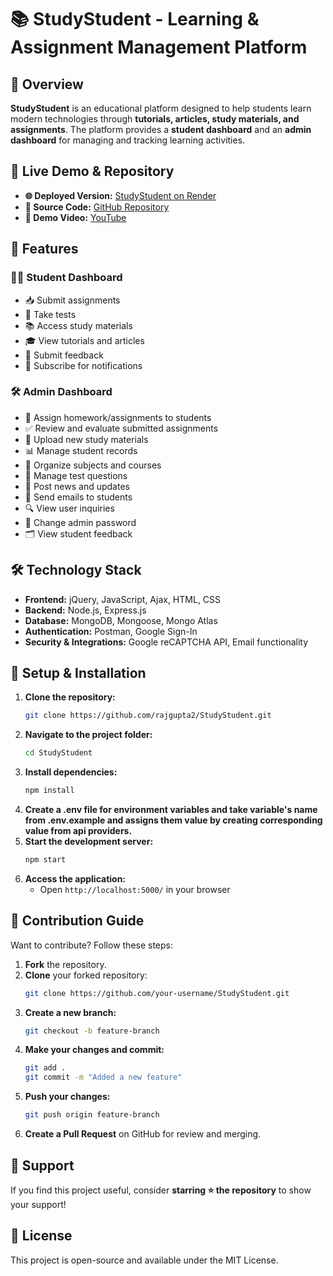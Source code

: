 # 📚 StudyStudent - Learning & Assignment Management Platform

## 📌 Overview
**StudyStudent** is an educational platform designed to help students learn modern technologies through **tutorials, articles, study materials, and assignments**. The platform provides a **student dashboard** and an **admin dashboard** for managing and tracking learning activities.

## 🔗 Live Demo & Repository
- **🌐 Deployed Version:** [StudyStudent on Render](https://studystudent.onrender.com)
- **📜 Source Code:** [GitHub Repository](https://github.com/rajgupta2/StudyStudent)
- **🎥 Demo Video:** [YouTube](https://youtu.be/ZjMT_kWQI1s)

## 🎯 Features
### **👨‍🎓 Student Dashboard**
- 📥 Submit assignments
- 📝 Take tests
- 📚 Access study materials
- 🎓 View tutorials and articles
- 📝 Submit feedback
- 🔔 Subscribe for notifications

### **🛠️ Admin Dashboard**
- 📌 Assign homework/assignments to students
- ✅ Review and evaluate submitted assignments
- 📢 Upload new study materials
- 📊 Manage student records
- 📖 Organize subjects and courses
- 📝 Manage test questions
- 📰 Post news and updates
- 📩 Send emails to students
- 🔍 View user inquiries
- 🔑 Change admin password
- 🗂️ View student feedback

## 🛠️ Technology Stack
- **Frontend:** jQuery, JavaScript, Ajax, HTML, CSS
- **Backend:** Node.js, Express.js
- **Database:** MongoDB, Mongoose, Mongo Atlas
- **Authentication:** Postman, Google Sign-In
- **Security & Integrations:** Google reCAPTCHA API, Email functionality

## 🚀 Setup & Installation
1. **Clone the repository:**
   ```sh
   git clone https://github.com/rajgupta2/StudyStudent.git
   ```
2. **Navigate to the project folder:**
   ```sh
   cd StudyStudent
   ```
3. **Install dependencies:**
   ```sh
   npm install
   ```
4. **Create a .env file for environment variables and take variable's name from .env.example and assigns them value by creating corresponding value from api providers.**
5. **Start the development server:**
   ```sh
   npm start
   ```
6. **Access the application:**
   - Open `http://localhost:5000/` in your browser


## 🤝 Contribution Guide
Want to contribute? Follow these steps:
1. **Fork** the repository.
2. **Clone** your forked repository:
   ```sh
   git clone https://github.com/your-username/StudyStudent.git
   ```
3. **Create a new branch:**
   ```sh
   git checkout -b feature-branch
   ```
4. **Make your changes and commit:**
   ```sh
   git add .
   git commit -m "Added a new feature"
   ```
5. **Push your changes:**
   ```sh
   git push origin feature-branch
   ```
6. **Create a Pull Request** on GitHub for review and merging.

## 📢 Support
If you find this project useful, consider **starring ⭐ the repository** to show your support!

## 📜 License
This project is open-source and available under the MIT License.
